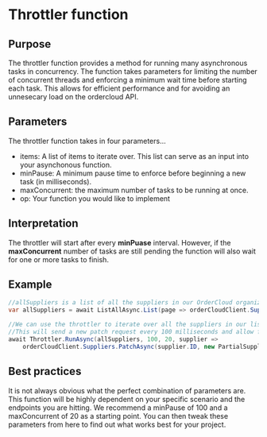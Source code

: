 # Throttler function

## Purpose 
The throttler function provides a method for running many asynchronous tasks in concurrency. The function takes parameters for limiting the number of concurrent threads and enforcing a minimum wait time before starting each task. This allows for efficient performance and for avoiding an unnesecary load on the ordercloud API.

## Parameters
The throttler function takes in four parameters...
- items: A list of items to iterate over. This list can serve as an input into your asynchonous function.
- minPause: A minimum pause time to enforce before beginning a new task (in milliseconds).
- maxConcurrent: the maximum number of tasks to be running at once.
- op: Your function you would like to implement

## Interpretation
The throttler will start after every **minPuase** interval. However, if the **maxConcurrent** number of tasks are still pending the function will also wait for one or more tasks to finish. 

## Example 
```c#
//allSuppliers is a list of all the suppliers in our OrderCloud organization
var allSuppliers = await ListAllAsync.List(page => orderCloudClient.Suppliers.ListAsync<HSSupplier>(page: page, pageSize: 100));

//We can use the throttler to iterate over all the suppliers in our list and patch each supplier with an xp value for a notification recipient email.
//This will send a new patch request every 100 milliseconds and allow for a maximum of 20 concurrent requests.
await Throttler.RunAsync(allSuppliers, 100, 20, supplier =>
    orderCloudClient.Suppliers.PatchAsync(supplier.ID, new PartialSupplier { xp = new { NotificationRcpt: 'test@noreply.com' } }));

```

## Best practices
It is not always obvious what the perfect combination of parameters are. This function will be highly dependent on your specific scenario and the endpoints you are hitting. We recommend a minPause of 100 and a maxConcurrent of 20 as a starting point. You can then tweak these parameters from here to find out what works best for your project.